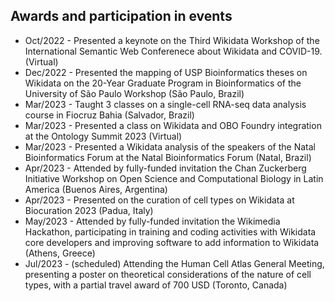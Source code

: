 ## Awards and participation in events


* Oct/2022 - Presented a keynote on the Third Wikidata Workshop of the International Semantic Web Conferenece about Wikidata and COVID-19. (Virtual)
* Dec/2022 - Presented the mapping of USP Bioinformatics theses on Wikidata on the 20-Year Graduate Program in Bioinformatics of the University of São Paulo Workshop (São Paulo, Brazil)
* Mar/2023 - Taught 3  classes on a single-cell RNA-seq data analysis course in Fiocruz Bahia (Salvador, Brazil)
* Mar/2023 - Presented a class on Wikidata and OBO Foundry integration at the Ontology Summit 2023 (Virtual)
* Mar/2023 - Presented a Wikidata analysis of the speakers of the Natal Bioinformatics Forum at the Natal Bioinformatics Forum (Natal, Brazil)
* Apr/2023 - Attended by fully-funded invitation the  Chan Zuckerberg Initiative Workshop on Open Science and Computational Biology in Latin America (Buenos Aires, Argentina)
* Apr/2023 - Presented on the curation of cell types on Wikidata at Biocuration 2023 (Padua, Italy)
* May/2023 - Attended by fully-funded invitation the Wikimedia Hackathon, participating in training and coding activities with Wikidata core developers and improving software to add information to Wikidata (Athens, Greece) 
* Jul/2023 - (scheduled) Attending the Human Cell Atlas General Meeting, presenting a poster on theoretical considerations of the nature of cell types, with a partial travel award of 700 USD (Toronto, Canada) 

<!-- -->